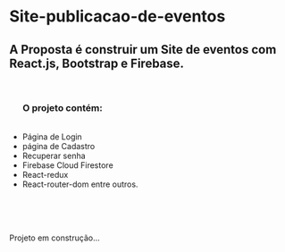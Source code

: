 # Site-publicacao-de-eventos

  <h2>A Proposta é construir um Site de eventos com React.js, Bootstrap e Firebase.</h2> <br>
<ul><strong><h3>O projeto contém:</h3>  <br></strong> 
  <li>     Página de Login</li>
  <li>     página de Cadastro </li>
  <li>     Recuperar senha</li>
  <li>     Firebase Cloud Firestore</li> 
  <li>     React-redux</li>
  <li>    React-router-dom entre outros.</li>
 </ul>
  <br>
  <br>
  <br>
                          <p>     Projeto em construção...</p>


